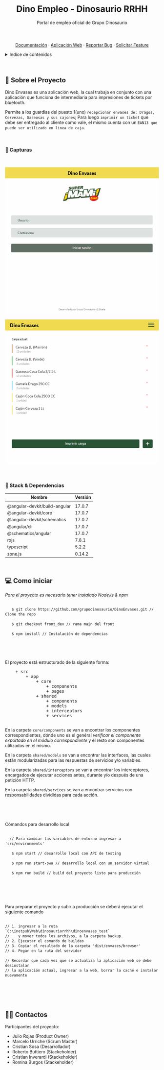 <header align="center">
  
  <h1 align="center">Dino Empleo - Dinosaurio RRHH</h1>
  
  <p align="center">Portal de empleo oficial de Grupo Dinosaurio</p>
 
</header>

<section align="center">

[Documentación](https://github.com/grupodinosaurio/DinoEnvases)
·
[Aplicación Web](https://www.dinosauriorrhh.com.ar/dinoenvases_test)
·
[Reportar Bug](https://github.com/grupodinosaurio/DinoEnvases/issues)
·
[Solicitar Feature](https://github.com/grupodinosaurio/DinoEnvases/issues)

</section>

<!-- TABLE OF CONTENTS -->
<details closed>
  <summary>Indice de contenidos</summary>
  <ul>
    <li>
      <a href="#about-the-project">Sobre el Proyecto</a>
      <ul>
        <li><a href="#capturas">Capturas</a></li>
        <li><a href="#stack">Stack & Dependencias</a></li>
      </ul>
    </li>
    <li><a href="#install">Como iniciar</a></li>
    <li><a href="#contact">Contactos</a></li>
  </ul>
</details>

<br />
<br />

<section id="about-the-project">
  <h2>💼 Sobre el Proyecto</h2>

Dino Envases es una aplicación web, la cual trabaja en conjunto con una aplicación que funciona de intermediaria para impresiones de tickets por bluetooth.

Permite a los guardias del puesto 1(uno) `recepcionar envases de: Dragos, Cervezas, Gaseosas y sus cajones`; Para luego `imprimir un ticket` que debe ser entregado al cliente como vale, el mismo cuenta con un `EAN13 que puede ser utilizado en linea de caja`. 


<br>

<article id="capturas">

  <h3>📸 Capturas</h3>

<br>

<div align="center">

![Desktop App version](./docs/inicio.png "Desktop App version - LogIn")

![Desktop App version](./docs/carga.png "Desktop App version - Vacantes")

</div>

</article>
  
<br />
  
<article id="stack">
  
  <h3>👾 Stack & Dependencias</h3>

| **Nombre**                    | **Versión** |
| ----------------------------- | ----------- |
|                               |             |
| @angular-devkit/build-angular | 17.0.7      |
| @angular-devkit/core          | 17.0.7      |
| @angular-devkit/schematics    | 17.0.7      |
| @angular/cli                  | 17.0.7      |
| @schematics/angular           | 17.0.7      |
| rxjs                          | 7.8.1       |
| typescript                    | 5.2.2       |
| zone.js                       | 0.14.2      |

</article>
  
<br />

</section>

<section id="install">
  <h2>💻 Como iniciar</h2>

<article>
  
  *Para el proyecto es necesario tener instalado NodeJs & npm*

  <pre>
  <code>
   $ git clone https://github.com/grupodinosaurio/DinoEnvases.git // Clone the repo
   
   $ git checkout front_dev // rama main del front
   
   $ npm install // Instalación de dependencias
  </code>
  </pre>

  <br />
  
  El proyecto está estructurado de la siguiente forma:  
  
  <pre>
    + src
        + app
            + core
                + components
                + pages
            + shared
                + components
                + models
                + interceptors
                + services
  </pre>
  
En la carpeta `core/components` se van a encontrar los componentes correspondientes, dónde uno es el genéral *verificar el componente exportado en el módulo correspondiente* y el resto son componentes utilizados en el mismo.

En la carpeta `shared/models` se van a encontrar las interfaces, las cuales están modularizadas para las respuestas de servicios y/o variables.

En la carpeta `shared/interceptors` se van a encontrar los interceptores, encargados de ejecutar acciones antes, durante y/o después de una petición HTTP.

En la carpeta `shared/services` se van a encontrar servicios con responsabilidades divididas para cada acción.

  <br />
  <br />
  <br />

Cómandos para desarrollo local

  <pre>
  <code>
  // Para cambiar las variables de entorno ingresar a 'src/environments'

   $ npm start // desarrollo local con API de testing

   $ npm run start-pwa // desarrollo local con un servidor virtual

   $ npm run build // build del proyecto listo para producción
  </code>
  </pre>

  <br />
  <br />
  
Para preparar el proyecto y subir a producción se deberá ejecutar el siguiente comando
  
  <pre>
  <code>
// 1. ingresar a la ruta `C:\inetpub\Web\dinosauriorrhh\dinoenvases_test` 
//    y mover todos los archivos, a la carpeta backup.
// 2. Ejecutar el comando de buildeo
// 3. Copiar el resultado de la carpeta 'dist/envases/browser'
// 4. Pegar en la ruta del servidor

// Recordar que cada vez que se actualiza la aplicación web se debe desinstalar
// la aplicación actual, ingresar a la web, borrar la caché e instalar nuevamente
  </code>
  </pre>
  
</article>
  
</section>

<br />
<br />

<section id="contact">
  <h2>🤝🏽 Contactos</h2>

<article>
  
  Participantes del proyecto:
  
  - Julio Rojas (Product Owner)
  - Marcelo Urriche (Scrum Master)
  - Cristian Sosa (Desarrollador)
  - Roberto Buttiero (Stackeholder)
  - Cristian Inverardi (Stackeholder)
  - Romina Burgos (Stackeholder)

</article>
  
</section>
